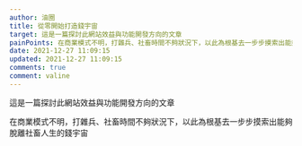 ```yaml
---
author: 油圈
title: 從零開始打造錢宇宙
target: 這是一篇探討此網站效益與功能開發方向的文章
painPoints: 在商業模式不明，打雜兵、社畜時間不夠狀況下，以此為根基去一步步摸索出能夠脫離社畜人生的錢宇宙
date: 2021-12-27 11:09:15
updated: 2021-12-27 11:09:15
comments: true
comment: valine
---
```

這是一篇探討此網站效益與功能開發方向的文章

在商業模式不明，打雜兵、社畜時間不夠狀況下，以此為根基去一步步摸索出能夠脫離社畜人生的錢宇宙